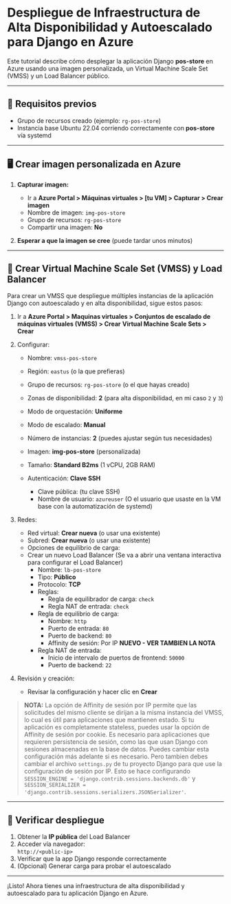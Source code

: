 # Despliegue de Infraestructura de Alta Disponibilidad y Autoescalado para Django en Azure

Este tutorial describe cómo desplegar la aplicación Django **pos-store** en Azure usando una imagen personalizada, un Virtual Machine Scale Set (VMSS) y un Load Balancer público.

---

## 🔧 Requisitos previos

- Grupo de recursos creado (ejemplo: `rg-pos-store`)
- Instancia base Ubuntu 22.04 corriendo correctamente con **pos-store** vía systemd

---

## 🖥 Crear imagen personalizada en Azure

1. **Capturar imagen:**
    - Ir a **Azure Portal > Máquinas virtuales > [tu VM] > Capturar > Crear imagen**
    - Nombre de imagen: `img-pos-store`
    - Grupo de recursos: `rg-pos-store`
    - Compartir una imagen: **No**
    
2. **Esperar a que la imagen se cree** (puede tardar unos minutos)
---

## 🧱 Crear Virtual Machine Scale Set (VMSS) y Load Balancer

Para crear un VMSS que despliegue múltiples instancias de la aplicación Django con autoescalado y en alta disponibilidad, sigue estos pasos:

1. Ir a **Azure Portal > Maquinas virtuales > Conjuntos de escalado de máquinas virtuales (VMSS) > Crear**
**Virtual Machine Scale Sets > Crear**
2. Configurar:
    - Nombre: `vmss-pos-store`
    - Región: `eastus` (o la que prefieras)
    - Grupo de recursos: `rg-pos-store` (o el que hayas creado)
    - Zonas de disponibilidad: **2** (para alta disponibilidad, en mi caso `2` y `3`)
    - Modo de orquestación: **Uniforme**
    - Modo de escalado: **Manual**
    - Número de instancias: **2** (puedes ajustar según tus necesidades)

    - Imagen: **img-pos-store** (personalizada)
    - Tamaño: **Standard B2ms** (1 vCPU, 2GB RAM)
    - Autenticación: **Clave SSH**
        - Clave pública: (tu clave SSH)
        - Nombre de usuario: `azureuser` (O el usuario que usaste en la VM base con la automatización de systemd)

3. Redes:
    - Red virtual: **Crear nueva** (o usar una existente)
    - Subred: **Crear nueva** (o usar una existente)
    - Opciones de equilibrio de carga:
    - Crear un nuevo Load Balancer (Se va a abrir una ventana interactiva para configurar el Load Balancer)
        - Nombre: `lb-pos-store`
        - Tipo: **Público**
        - Protocolo: **TCP**
        - Reglas:
            - Regla de equilibrador de carga: `check`
            - Regla NAT de entrada: `check`
        - Regla de equilibrio de carga:
            - Nombre: `http`
            - Puerto de entrada: `80`
            - Puerto de backend: `80`
            - Affinity de sesión: Por IP **NUEVO - VER TAMBIEN LA NOTA**
        - Regla NAT de entrada:
            - Inicio de intervalo de puertos de frontend: `50000`
            - Puerto de backend: `22`
4. Revisión y creación:
    - Revisar la configuración y hacer clic en **Crear**

> **NOTA:** La opción de Affinity de sesión por IP permite que las solicitudes del mismo cliente se dirijan a la misma instancia del VMSS, lo cual es útil para aplicaciones que mantienen estado. Si tu aplicación es completamente stateless, puedes usar la opción de Affinity de sesión por cookie. Es necesario para aplicaciones que requieren persistencia de sesión, como las que usan Django con sesiones almacenadas en la base de datos.
> Puedes cambiar esta configuración más adelante si es necesario. Pero tambien debes cambiar el archivo `settings.py` de tu proyecto Django para que use la configuración de sesión por IP. Esto se hace configurando `SESSION_ENGINE = 'django.contrib.sessions.backends.db'` y `SESSION_SERIALIZER = 'django.contrib.sessions.serializers.JSONSerializer'`.
---

## 🚀 Verificar despliegue

1. Obtener la **IP pública** del Load Balancer
2. Acceder vía navegador:  
    `http://<public-ip>`
3. Verificar que la app Django responde correctamente
4. (Opcional) Generar carga para probar el autoescalado

---

¡Listo! Ahora tienes una infraestructura de alta disponibilidad y autoescalado para tu aplicación Django en Azure.